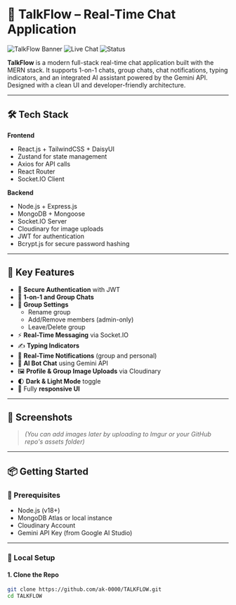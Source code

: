 # 💬 TalkFlow – Real-Time Chat Application

![TalkFlow Banner](https://img.shields.io/badge/MERN-Stack-blue.svg) ![Live Chat](https://img.shields.io/badge/Real--Time-Enabled-brightgreen) ![Status](https://img.shields.io/badge/Status-Under%20Development-orange)

**TalkFlow** is a modern full-stack real-time chat application built with the MERN stack. It supports 1-on-1 chats, group chats, chat notifications, typing indicators, and an integrated AI assistant powered by the Gemini API. Designed with a clean UI and developer-friendly architecture.

---

## 🛠️ Tech Stack

**Frontend**  
- React.js + TailwindCSS + DaisyUI  
- Zustand for state management  
- Axios for API calls  
- React Router  
- Socket.IO Client

**Backend**  
- Node.js + Express.js  
- MongoDB + Mongoose  
- Socket.IO Server  
- Cloudinary for image uploads  
- JWT for authentication  
- Bcrypt.js for secure password hashing

---

## 🔑 Key Features

- 🔐 **Secure Authentication** with JWT
- 💬 **1-on-1 and Group Chats**
- 👥 **Group Settings**
  - Rename group
  - Add/Remove members (admin-only)
  - Leave/Delete group
- ⚡ **Real-Time Messaging** via Socket.IO
- ✍️ **Typing Indicators**
- 🔔 **Real-Time Notifications** (group and personal)
- 🤖 **AI Bot Chat** using Gemini API
- 🖼️ **Profile & Group Image Uploads** via Cloudinary
- 🌓 **Dark & Light Mode** toggle
- 📱 Fully **responsive UI**

---

## 📸 Screenshots

> *(You can add images later by uploading to Imgur or your GitHub repo's assets folder)*

---

## 📦 Getting Started

### 🔧 Prerequisites

- Node.js (v18+)
- MongoDB Atlas or local instance
- Cloudinary Account
- Gemini API Key (from Google AI Studio)

---

### 🚀 Local Setup

#### 1. Clone the Repo
```bash
git clone https://github.com/ak-0000/TALKFLOW.git
cd TALKFLOW
